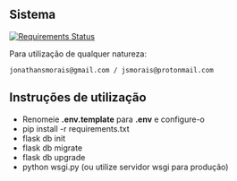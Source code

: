 ## Sistema
[![Requirements Status](https://requires.io/github/jonathanscheibel/Sistema/requirements.svg?branch=master)](https://requires.io/github/jonathanscheibel/Sistema/requirements/?branch=master)

Para utilização de qualquer natureza:

    jonathansmorais@gmail.com / jsmorais@protonmail.com 


## Instruções de utilização
  * Renomeie **.env.template** para **.env** e configure-o
  * pip install -r requirements.txt
  * flask db init
  * flask db migrate
  * flask db upgrade
  * python wsgi.py (ou utilize servidor wsgi para produção)
